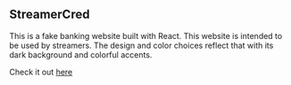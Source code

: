 ## StreamerCred

This is a fake banking website built with React. 
This website is intended to be used by streamers. 
The design and color choices reflect that with its dark background and colorful accents.

Check it out [here](https://streamercred.netlify.app/)
